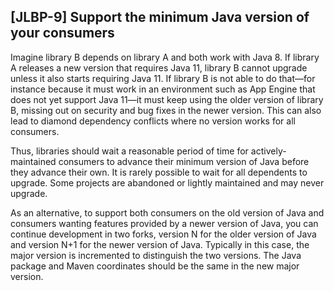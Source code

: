 [JLBP-9] Support the minimum Java version of your consumers
-----------------------------------------------------------

Imagine library B depends on library A and both work with Java 8.
If library A releases a new version that requires Java 11, library B cannot upgrade
unless it also starts requiring Java 11. 
If library B is not able to do that—for instance because it must work in an environment
such as App Engine that does not yet support Java 11—it must keep using the older
version of library B, missing out on security and bug fixes in the newer version.
This can also lead to diamond dependency conflicts where no version works for
all consumers. 

Thus, libraries should wait a reasonable period of time
for actively-maintained consumers to advance their minimum version of Java before
they advance their own. It is rarely possible to wait for all dependents to upgrade.
Some projects are abandoned or lightly maintained and may never upgrade.

As an alternative, to support both consumers on the old version of
Java and consumers wanting features provided by a newer version of Java, 
you can continue development in two forks, version N for the older version of
Java and version N+1 for the newer version of Java. Typically in this case,
the major version is incremented to distinguish the two versions.
The Java package and Maven coordinates should be the same in the new major version.
